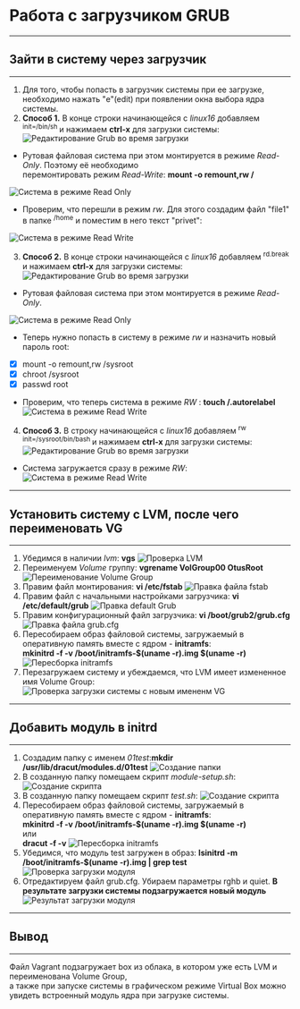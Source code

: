 # **Работа с загрузчиком GRUB**
___________________________________________
## **Зайти в систему через загрузчик**
___________________________________________
1. Для того, чтобы попасть в загрузчик системы при ее загрузке, необходимо нажать "e"(edit) при появлении окна выбора ядра системы.
2. **Способ 1.** В конце строки начинающейся с *linux16* добавляем <sup> init=/bin/sh </sup> и нажимаем **сtrl-x** для
загрузки системы:
![Редактирование Grub во время загрузки](images/way1.png)

- Рутовая файловая система при этом монтируется в режиме *Read-Only*. Поэтому её необходимо <br> перемонтировать режим *Read-Write*:
**mount -o remount,rw /**

![Система в режиме Read Only](images/way1_ro.png)

- Проверим, что перешли в режим *rw*. Для этого создадим файл "file1" в папке <sup>/home</sup> и поместим в него текст "privet": 

![Система в режиме Read Write](images/way1_mount_rw.png)
 
3. **Способ 2.** В конце строки начинающейся с *linux16* добавляем <sup> rd.break </sup> и нажимаем **сtrl-x** для
загрузки системы:
![Редактирование Grub во время загрузки](images/way2_grub.png)

- Рутовая файловая система при этом монтируется в режиме *Read-Only*.

![Система в режиме Read Only](images/way2_rw.png)
- Теперь нужно попасть в систему в режиме *rw* и назначить новый пароль root:
- [x]	mount -o remount,rw /sysroot
- [x] chroot /sysroot
- [x] passwd root
-	Проверим, что теперь система в режиме *RW* : **touch /.autorelabel**
![Система в режиме Read Write](images/way2_rez.png)

4. **Способ 3.** В строку начинающейся с *linux16* добавляем <sup> rw init=/sysroot/bin/bash </sup> и нажимаем **сtrl-x** для
загрузки системы:
![Редактирование Grub во время загрузки](images/way3_grub.png)
- Система загружается сразу в режиме *RW*:
![Система в режиме Read Write](images/way3_check.png)
_____________________________________________________________________
## **Установить систему с LVM, после чего переименовать VG**
_____________________________________________________________________
1. Убедимся в наличии *lvm*: **vgs**
![Проверка LVM](images/lvm_check.png)
2. Переименуем *Volume* группу: **vgrename VolGroup00 OtusRoot**
![Переименование Volume Group](images/lvm_renameVG.png)
3. Правим файл монтирования: **vi /etc/fstab**
![Правка файла fstab](images/lvm_edit_fstab.png)
4. Правим файл с начальными настройками загрузчика: **vi /etc/default/grub**
![Правка default Grub](images/lvm_editGrub.png)
5. Правим конфигурационный файл загрузчика: **vi /boot/grub2/grub.cfg**
![Правка файла grub.cfg](images/lvm_edit_Grub2.png)
6. Пересобираем образ файловой системы, загружаемый в оперативную память вместе с ядром - **initramfs**:<br>
**mkinitrd -f -v /boot/initramfs-$(uname -r).img $(uname -r)**
![Пересборка initramfs](images/lvm_edit_Grub2.png)
7. Перезагружаем систему и убеждаемся, что LVM имеет измененное имя Volume Group:
![Проверка загрузки системы с новым имененм VG](images/lvm_checkWork.png) 
______________________________________________
## **Добавить модуль в initrd**
______________________________________________
1. Создадим папку с именем *01test*:**mkdir /usr/lib/dracut/modules.d/01test**
![Создание папки](images/module_dir.png)
2. В созданную папку помещаем скрипт *module-setup.sh*:
![Создание скрипта](images/module_sh.png)
3.  В созданную папку помещаем скрипт *test.sh*:
![Создание скрипта](images/module_test_sh.png)
4.  Пересобираем образ файловой системы, загружаемый в оперативную память вместе с ядром - **initramfs**:<br>
**mkinitrd -f -v /boot/initramfs-$(uname -r).img $(uname -r)**<br>
или<br>
**dracut -f -v**
![Пересборка initramfs](images/module_initramfs.png)
5. Убедимся, что модуль test загружен в образ: **lsinitrd -m /boot/initramfs-$(uname -r).img | grep test**
![Проверка загрузки модуля](images/module_check.png)
6. Отредактируем файл grub.cfg. Убираем параметры rghb и quiet.
**В результате загрузки системы подзагружается новый модуль**
![Результат загрузки модуля](images/module_rez.png)
____________________________________________
## **Вывод**
_____________________________________________
Файл Vagrant подзагружает box из облака, в котором уже есть LVM и переименована Volume Group, <br>
а также при запуске системы в графическом режиме Virtual Box можно увидеть встроенный модуль ядра при загрузке системы.


